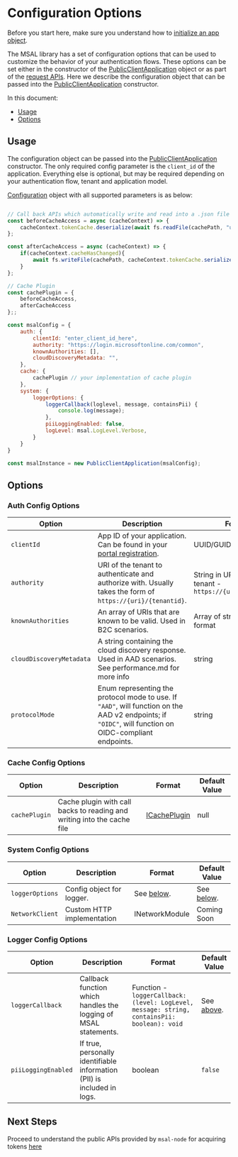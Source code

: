 # Configuration Options

Before you start here, make sure you understand how to [initialize an app object](./Initialize-PublicClientApplication.md).

The MSAL library has a set of configuration options that can be used to customize the behavior of your authentication flows. These options can be set either in the constructor of the [PublicClientApplication](https://azuread.github.io/microsoft-authentication-library-for-js/ref/classes/_azure_msal_node.publicclientapplication.html) object or as part of the [request APIs](./Request.md). Here we describe the configuration object that can be passed into the [PublicClientApplication](https://azuread.github.io/microsoft-authentication-library-for-js/ref/classes/_azure_msal_node.publicclientapplication.html) constructor.

In this document:
- [Usage](#usage)
- [Options](#options)

## Usage

The configuration object can be passed into the [PublicClientApplication](https://azuread.github.io/microsoft-authentication-library-for-js/ref/classes/_azure_msal_node.publicclientapplication.html) constructor. The only required config parameter is the `client_id` of the application. Everything else is optional, but may be required depending on your authentication flow, tenant and application model.

[Configuration](https://azuread.github.io/microsoft-authentication-library-for-js/ref/modules/_azure_msal_node.html#configuration) object with all supported parameters is as below:

```javascript

// Call back APIs which automatically write and read into a .json file - example implementation
const beforeCacheAccess = async (cacheContext) => {
    cacheContext.tokenCache.deserialize(await fs.readFile(cachePath, "utf-8"));
};

const afterCacheAccess = async (cacheContext) => {
    if(cacheContext.cacheHasChanged){
        await fs.writeFile(cachePath, cacheContext.tokenCache.serialize());
    }
};

// Cache Plugin
const cachePlugin = {
    beforeCacheAccess,
    afterCacheAccess
};;

const msalConfig = {
    auth: {
        clientId: "enter_client_id_here",
        authority: "https://login.microsoftonline.com/common",
        knownAuthorities: [],
        cloudDiscoveryMetadata: "",
    },
    cache: {
        cachePlugin // your implementation of cache plugin
    },
    system: {
        loggerOptions: {
            loggerCallback(loglevel, message, containsPii) {
                console.log(message);
            },
            piiLoggingEnabled: false,
            logLevel: msal.LogLevel.Verbose,
        }
    }
}

const msalInstance = new PublicClientApplication(msalConfig);
```

## Options

### Auth Config Options
| Option | Description | Format | Default Value |
| ------ | ----------- | ------ | ------------- |
| `clientId` | App ID of your application. Can be found in your [portal registration](../README#prerequisites). | UUID/GUID | None. This parameter is required in order for MSAL to perform any actions. |
| `authority` | URI of the tenant to authenticate and authorize with. Usually takes the form of `https://{uri}/{tenantid}`. | String in URI format with tenant - `https://{uri}/{tenantid}` | `https://login.microsoftonline.com/common` |
| `knownAuthorities` | An array of URIs that are known to be valid. Used in B2C scenarios. | Array of strings in URI format | Empty array `[]` |
| `cloudDiscoveryMetadata` | A string containing the cloud discovery response. Used in AAD scenarios. See performance.md for more info | string | Empty string `""` |
| `protocolMode` | Enum representing the protocol mode to use. If `"AAD"`, will function on the AAD v2 endpoints; if `"OIDC"`, will function on OIDC-compliant endpoints. | string | `"AAD"` |

### Cache Config Options
| Option | Description | Format | Default Value |
| ------ | ----------- | ------ | ------------- |
| `cachePlugin` | Cache plugin with call backs to reading and writing into the cache file| [ICachePlugin](https://azuread.github.io/microsoft-authentication-library-for-js/ref/msal-node/interfaces/_src_cache_icacheplugin_.icacheplugin.html) | null

### System Config Options
| Option | Description | Format | Default Value |
| ------ | ----------- | ------ | ------------- |
| `loggerOptions` | Config object for logger. | See [below](#logger-config-options). | See [below](#logger-config-options). |
| `NetworkClient` | Custom HTTP implementation | INetworkModule | Coming Soon |

### Logger Config Options
| Option | Description | Format | Default Value |
| ------ | ----------- | ------ | ------------- |
| `loggerCallback` | Callback function which handles the logging of MSAL statements. | Function - `loggerCallback: (level: LogLevel, message: string, containsPii: boolean): void` | See [above](#using-the-config-object). |
| `piiLoggingEnabled` | If true, personally identifiable information (PII) is included in logs. | boolean | `false` |

## Next Steps
Proceed to understand the public APIs provided by `msal-node` for acquiring tokens [here](../../msal-common/docs/request.md)
